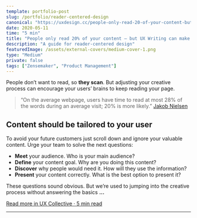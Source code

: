 ```yaml
---
template: portfolio-post
slug: /portfolio/reader-centered-design
canonical: "https://uxdesign.cc/people-only-read-20-of-your-content-but-ux-writing-can-make-them-read-more-on-your-page-cd483c284136?source=friends_link&sk=6291fa6829e4e5d3dfa0b9d96656093c"
date: 2020-05-11
time: "5 min"
title: "People only read 20% of your content — but UX Writing can make them read more on your page"
description: "A guide for reader-centered design"
featuredImage: /assets/external-covers/medium-cover-1.png
type: "Medium"
private: false
tags: ["Zensemaker", "Product Management"]
---
```


People don’t want to read, so **they scan**. But adjusting your creative process can encourage your users’ brains to keep reading your page.

> “On the average webpage, users have time to read at most 28% of the words during an average visit; 20% is more likely.”
> [Jakob Nielsen](https://www.nngroup.com/articles/how-little-do-users-read/)

## Content should be tailored to your user

To avoid your future customers just scroll down and ignore your valuable content. Urge your team to solve the next questions:

- **Meet** your audience. Who is your main audience?
- **Define** your content goal. Why are you doing this content?
- **Discover** why people would need it. How will they use the information?
- **Present** your content correctly. What is the best option to present it?

These questions sound obvious. But we’re used to jumping into the creative process without answering the basics **...**

<a href="https://uxdesign.cc/people-only-read-20-of-your-content-but-ux-writing-can-make-them-read-more-on-your-page-cd483c284136?source=friends_link&sk=6291fa6829e4e5d3dfa0b9d96656093c">Read more in UX Collective · 5 min read</a>

---

